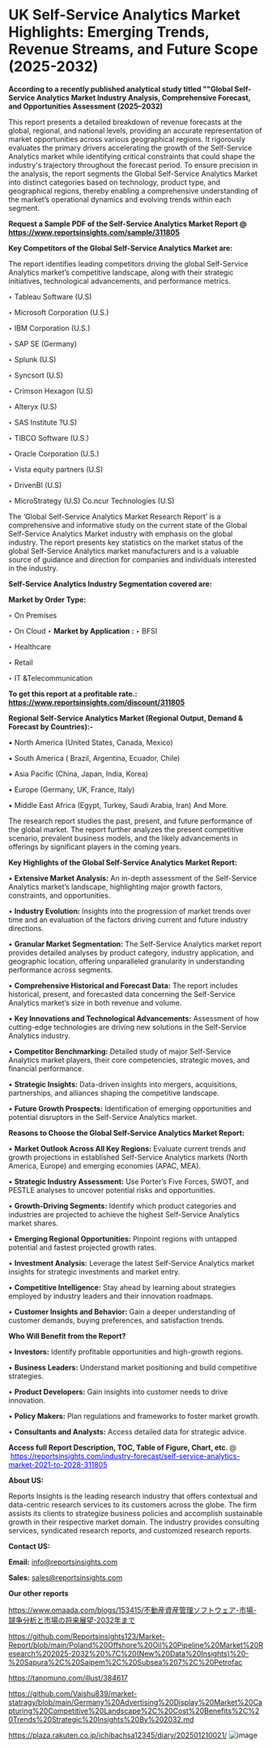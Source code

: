 # UK Self-Service Analytics Market Highlights: Emerging Trends, Revenue Streams, and Future Scope (2025-2032)

<strong>According to a recently published analytical study titled ""Global Self-Service Analytics Market Industry Analysis, Comprehensive Forecast, and Opportunities Assessment (2025–2032)</strong>

This report presents a detailed breakdown of revenue forecasts at the global, regional, and national levels, providing an accurate representation of market opportunities across various geographical regions. It rigorously evaluates the primary drivers accelerating the growth of the Self-Service Analytics market while identifying critical constraints that could shape the industry's trajectory throughout the forecast period. To ensure precision in the analysis, the report segments the Global Self-Service Analytics Market into distinct categories based on technology, product type, and geographical regions, thereby enabling a comprehensive understanding of the market’s operational dynamics and evolving trends within each segment.

<strong>Request a Sample PDF of the Self-Service Analytics Market Report </strong><strong>@<a href=https://www.reportsinsights.com/sample/311805 style=color:#0000ff;> https://www.reportsinsights.com/sample/311805</a></strong></font>

<strong>Key Competitors of the Global Self-Service Analytics Market are:</strong>

The report identifies leading competitors driving the global Self-Service Analytics market’s competitive landscape, along with their strategic initiatives, technological advancements, and performance metrics.

‣ Tableau Software (U.S)

‣ Microsoft Corporation (U.S.)

‣ IBM Corporation (U.S.)

‣ SAP SE (Germany)

‣ Splunk (U.S)

‣ Syncsort (U.S)

‣ Crimson Hexagon (U.S)

‣ Alteryx (U.S)

‣ SAS Institute ?U.S)

‣ TIBCO Software (U.S.)

‣ Oracle Corporation (U.S.)

‣ Vista equity partners (U.S)

‣ DrivenBI (U.S)

‣ MicroStrategy (U.S)
 Co.ncur Technologies (U.S)

The ‘Global Self-Service Analytics Market Research Report’ is a comprehensive and informative study on the current state of the Global Self-Service Analytics Market industry with emphasis on the global industry. The report presents key statistics on the market status of the global Self-Service Analytics market manufacturers and is a valuable source of guidance and direction for companies and individuals interested in the industry.

<strong>Self-Service Analytics Industry Segmentation covered are:</strong>

<strong>Market by Order Type: </strong>

‣ On Premises

‣ On Cloud
‣ 
<strong>Market by Application :</strong>
‣ BFSI

‣ Healthcare

‣ Retail

‣ IT &Telecommunication

<strong>To get this report at a profitable rate.: <a href=https://www.reportsinsights.com/discount/311805 style=color:#0000ff;>https://www.reportsinsights.com/discount/311805</a></strong></font>

<strong>Regional Self-Service Analytics Market (Regional Output, Demand &amp; Forecast by Countries):-</strong>

• North America (United States, Canada, Mexico)

• South America ( Brazil, Argentina, Ecuador, Chile)

• Asia Pacific (China, Japan, India, Korea)

• Europe (Germany, UK, France, Italy)

• Middle East Africa (Egypt, Turkey, Saudi Arabia, Iran) And More.

The research report studies the past, present, and future performance of the global market. The report further analyzes the present competitive scenario, prevalent business models, and the likely advancements in offerings by significant players in the coming years.

<strong>Key Highlights of the Global Self-Service Analytics Market Report:</strong>

• <strong>Extensive Market Analysis:</strong> An in-depth assessment of the Self-Service Analytics market’s landscape, highlighting major growth factors, constraints, and opportunities.

• <strong>Industry Evolution:</strong> Insights into the progression of market trends over time and an evaluation of the factors driving current and future industry directions.

• <strong>Granular Market Segmentation:</strong> The Self-Service Analytics market report provides detailed analyses by product category, industry application, and geographic location, offering unparalleled granularity in understanding performance across segments.

• <strong>Comprehensive Historical and Forecast Data:</strong> The report includes historical, present, and forecasted data concerning the Self-Service Analytics market’s size in both revenue and volume.

• <strong>Key Innovations and Technological Advancements:</strong> Assessment of how cutting-edge technologies are driving new solutions in the Self-Service Analytics industry.

• <strong>Competitor Benchmarking:</strong> Detailed study of major Self-Service Analytics market players, their core competencies, strategic moves, and financial performance.

• <strong>Strategic Insights:</strong> Data-driven insights into mergers, acquisitions, partnerships, and alliances shaping the competitive landscape.

• <strong>Future Growth Prospects:</strong> Identification of emerging opportunities and potential disruptors in the Self-Service Analytics market.

<strong>Reasons to Choose the Global Self-Service Analytics Market Report:</strong>

• <strong>Market Outlook Across All Key Regions:</strong> Evaluate current trends and growth projections in established Self-Service Analytics markets (North America, Europe) and emerging economies (APAC, MEA).

• <strong>Strategic Industry Assessment:</strong> Use Porter’s Five Forces, SWOT, and PESTLE analyses to uncover potential risks and opportunities.

• <strong>Growth-Driving Segments:</strong> Identify which product categories and industries are projected to achieve the highest Self-Service Analytics market shares.

• <strong>Emerging Regional Opportunities:</strong> Pinpoint regions with untapped potential and fastest projected growth rates.

• <strong>Investment Analysis:</strong> Leverage the latest Self-Service Analytics market insights for strategic investments and market entry.

• <strong>Competitive Intelligence:</strong> Stay ahead by learning about strategies employed by industry leaders and their innovation roadmaps.

• <strong>Customer Insights and Behavior:</strong> Gain a deeper understanding of customer demands, buying preferences, and satisfaction trends.

<strong>Who Will Benefit from the Report?</strong>

• <strong>Investors:</strong> Identify profitable opportunities and high-growth regions.

• <strong>Business Leaders:</strong> Understand market positioning and build competitive strategies.

• <strong>Product Developers:</strong> Gain insights into customer needs to drive innovation.

• <strong>Policy Makers:</strong> Plan regulations and frameworks to foster market growth.

• <strong>Consultants and Analysts:</strong> Access detailed data for strategic advice.
</ul>
<strong>Access full Report Description, TOC, Table of Figure, Chart, etc. </strong>@  <a href=https://reportsinsights.com/industry-forecast/self-service-analytics-market-2021-to-2028-311805 style=color:#0000ff;>https://reportsinsights.com/industry-forecast/self-service-analytics-market-2021-to-2028-311805</a></font>

<strong><strong>About US</strong>:</strong>

Reports Insights is the leading research industry that offers contextual and data-centric research services to its customers across the globe. The firm assists its clients to strategize business policies and accomplish sustainable growth in their respective market domain. The industry provides consulting services, syndicated research reports, and customized research reports.

<strong>Contact US:</strong>

<p class=""""><b>Email:</b> <a href=mailto:info@reportsinsights.com>info@reportsinsights.com</a></p>
<p class=""""><b>Sales:</b> <a href=mailto:sales@reportsinsights.com>sales@reportsinsights.com</a></p>

<strong>Our other reports</strong>

<a href=https://www.omaada.com/blogs/153415/不動産資産管理ソフトウェア-市場-競争分析と市場の将来展望-2032年まで>https://www.omaada.com/blogs/153415/不動産資産管理ソフトウェア-市場-競争分析と市場の将来展望-2032年まで</a>

<a href=https://github.com/Reportsinsights123/Market-Report/blob/main/Poland%20Offshore%20Oil%20Pipeline%20Market%20Research%202025-2032%20%7C%20(New%20Data%20Insights)%20-%20Sapura%2C%20Saipem%2C%20Subsea%207%2C%20Petrofac>https://github.com/Reportsinsights123/Market-Report/blob/main/Poland%20Offshore%20Oil%20Pipeline%20Market%20Research%202025-2032%20%7C%20(New%20Data%20Insights)%20-%20Sapura%2C%20Saipem%2C%20Subsea%207%2C%20Petrofac</a>

<a href=https://tanomuno.com/illust/384617>https://tanomuno.com/illust/384617</a>

<a href=https://github.com/Vaishu839/market-statragy/blob/main/Germany%20Advertising%20Display%20Market%20Capturing%20Competitive%20Landscape%2C%20Cost%20Benefits%2C%20Trends%20Strategic%20Insights%20By%202032.md>https://github.com/Vaishu839/market-statragy/blob/main/Germany%20Advertising%20Display%20Market%20Capturing%20Competitive%20Landscape%2C%20Cost%20Benefits%2C%20Trends%20Strategic%20Insights%20By%202032.md</a>

<a href=https://plaza.rakuten.co.jp/ichibachsa12345/diary/202501210021/>https://plaza.rakuten.co.jp/ichibachsa12345/diary/202501210021/</a>
![image](https://github.com/user-attachments/assets/f31229a2-2555-425c-afc8-c767b51a6c7b)
